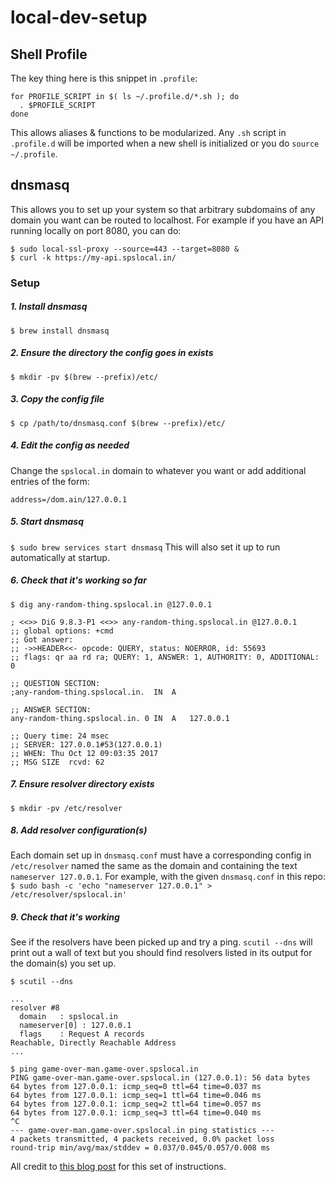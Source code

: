 # local-dev-setup

## Shell Profile
The key thing here is this snippet in `.profile`:
```
for PROFILE_SCRIPT in $( ls ~/.profile.d/*.sh ); do
  . $PROFILE_SCRIPT
done
```
This allows aliases & functions to be modularized. Any `.sh` script in `.profile.d` will be imported when a new shell is initialized or you do `source ~/.profile`.

## dnsmasq
This allows you to set up your system so that arbitrary subdomains of any domain you want can be routed to localhost. For example if you have an API running locally on port 8080, you can do:
```
$ sudo local-ssl-proxy --source=443 --target=8080 &
$ curl -k https://my-api.spslocal.in/
```

### Setup
##### 1. Install dnsmasq
`$ brew install dnsmasq`

##### 2. Ensure the directory the config goes in exists
`$ mkdir -pv $(brew --prefix)/etc/`

##### 3. Copy the config file
`$ cp /path/to/dnsmasq.conf $(brew --prefix)/etc/`

##### 4. Edit the config as needed
Change the `spslocal.in` domain to whatever you want or add additional entries of the form:

`address=/dom.ain/127.0.0.1`

##### 5. Start dnsmasq
`$ sudo brew services start dnsmasq`
This will also set it up to run automatically at startup.

##### 6. Check that it's working so far
```
$ dig any-random-thing.spslocal.in @127.0.0.1

; <<>> DiG 9.8.3-P1 <<>> any-random-thing.spslocal.in @127.0.0.1
;; global options: +cmd
;; Got answer:
;; ->>HEADER<<- opcode: QUERY, status: NOERROR, id: 55693
;; flags: qr aa rd ra; QUERY: 1, ANSWER: 1, AUTHORITY: 0, ADDITIONAL: 0

;; QUESTION SECTION:
;any-random-thing.spslocal.in.	IN	A

;; ANSWER SECTION:
any-random-thing.spslocal.in. 0	IN	A	127.0.0.1

;; Query time: 24 msec
;; SERVER: 127.0.0.1#53(127.0.0.1)
;; WHEN: Thu Oct 12 09:03:35 2017
;; MSG SIZE  rcvd: 62
```

##### 7. Ensure resolver directory exists
`$ mkdir -pv /etc/resolver`

##### 8. Add resolver configuration(s)
Each domain set up in `dnsmasq.conf` must have a corresponding config in `/etc/resolver` named the same as the domain and containing the text `nameserver 127.0.0.1`. For example, with the given `dnsmasq.conf` in this repo:
`$ sudo bash -c 'echo "nameserver 127.0.0.1" > /etc/resolver/spslocal.in'`

##### 9. Check that it's working
See if the resolvers have been picked up and try a ping. `scutil --dns` will print out a wall of text but you should find resolvers listed in its output for the domain(s) you set up.
```
$ scutil --dns

...
resolver #8
  domain   : spslocal.in
  nameserver[0] : 127.0.0.1
  flags    : Request A records
Reachable, Directly Reachable Address
...

$ ping game-over-man.game-over.spslocal.in
PING game-over-man.game-over.spslocal.in (127.0.0.1): 56 data bytes
64 bytes from 127.0.0.1: icmp_seq=0 ttl=64 time=0.037 ms
64 bytes from 127.0.0.1: icmp_seq=1 ttl=64 time=0.046 ms
64 bytes from 127.0.0.1: icmp_seq=2 ttl=64 time=0.057 ms
64 bytes from 127.0.0.1: icmp_seq=3 ttl=64 time=0.040 ms
^C
--- game-over-man.game-over.spslocal.in ping statistics ---
4 packets transmitted, 4 packets received, 0.0% packet loss
round-trip min/avg/max/stddev = 0.037/0.045/0.057/0.008 ms
```

All credit to [this blog post](https://blog.thesparktree.com/local-development-with-wildcard-dns) for this set of instructions.
